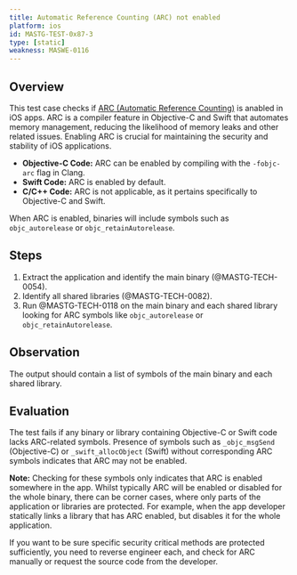 ```yaml
---
title: Automatic Reference Counting (ARC) not enabled
platform: ios
id: MASTG-TEST-0x87-3
type: [static]
weakness: MASWE-0116
---
```


## Overview

This test case checks if [ARC (Automatic Reference Counting)](../../../Document/0x04h-Testing-Code-Quality.md/#automatic-reference-counting) is anabled in iOS apps. ARC is a compiler feature in Objective-C and Swift that automates memory management, reducing the likelihood of memory leaks and other related issues. Enabling ARC is crucial for maintaining the security and stability of iOS applications.

- **Objective-C Code:** ARC can be enabled by compiling with the `-fobjc-arc` flag in Clang.
- **Swift Code:** ARC is enabled by default.
- **C/C++ Code:** ARC is not applicable, as it pertains specifically to Objective-C and Swift.

When ARC is enabled, binaries will include symbols such as `objc_autorelease` or `objc_retainAutorelease`.

## Steps

1. Extract the application and identify the main binary (@MASTG-TECH-0054).
2. Identify all shared libraries (@MASTG-TECH-0082).
3. Run @MASTG-TECH-0118 on the main binary and each shared library looking for ARC symbols like `objc_autorelease` or `objc_retainAutorelease`.

## Observation

The output should contain a list of symbols of the main binary and each shared library.

## Evaluation

The test fails if any binary or library containing Objective-C or Swift code lacks ARC-related symbols. Presence of symbols such as `_objc_msgSend` (Objective-C) or `_swift_allocObject` (Swift) without corresponding ARC symbols indicates that ARC may not be enabled.

**Note:** Checking for these symbols only indicates that ARC is enabled somewhere in the app. Whilst typically ARC will be enabled or disabled for the whole binary, there can be corner cases, where only parts of the application or libraries are protected. For example, when the app developer statically links a library that has ARC enabled, but disables it for the whole application.

If you want to be sure specific security critical methods are protected sufficiently, you need to reverse engineer each, and check for ARC manually or request the source code from the developer.
